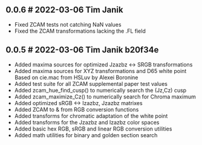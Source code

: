 ## 0.0.6    # 2022-03-06 Tim Janik

* Fixed ZCAM tests not catching NaN values
* Fixed the ZCAM transformations lacking the .FL field

## 0.0.5    # 2022-03-06 Tim Janik b20f34e
* Added maxima sources for optimized Jzazbz <-> SRGB transformations
* Added maxima sources for XYZ transformations and D65 white point
  Based on cie.mac from HSLuv by Alexei Boronine
* Added test suite for all ZCAM supplemental paper test values
* Added zcam_hue_find_cusp() to numerically search the (Jz,Cz) cusp
* Added zcam_maximize_Cz() to numerically search for Chroma maximum
* Added optimized sRGB <-> Izazbz, Jzazbz matrixes
* Added ZCAM to & from RGB conversion functions
* Added transforms for chromatic adaptation of the white point
* Added transforms for the Jzazbz and Izazbz color spaces
* Added basic hex RGB, sRGB and linear RGB conversion utilities
* Added math utilities for binary and golden section search

